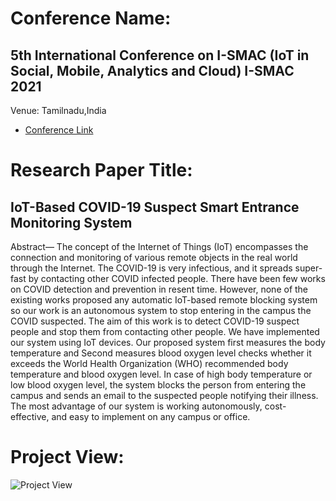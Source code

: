 # Conference Name:
## 5th International Conference on I-SMAC (IoT in Social, Mobile, Analytics and Cloud) I-SMAC 2021
Venue: Tamilnadu,India
+ [Conference Link](https://i-smac.org/ismac2021/index.html)

# Research Paper Title:
## IoT-Based COVID-19 Suspect Smart Entrance Monitoring System

Abstract— The concept of the Internet of Things (IoT) encompasses
the connection and monitoring of various remote objects in the real
world through the Internet. The COVID-19 is very infectious, and
it spreads super-fast by contacting other COVID infected people.
There have been few works on COVID detection and prevention
in resent time. However, none of the existing works proposed any
automatic IoT-based remote blocking system so our work is an
autonomous system to stop entering in the campus the COVID
suspected. The aim of this work is to detect COVID-19 suspect
people and stop them from contacting other people. We have
implemented our system using IoT devices. Our proposed system
first measures the body temperature and Second measures blood
oxygen level checks whether it exceeds the World Health
Organization (WHO) recommended body temperature and blood
oxygen level. In case of high body temperature or low blood oxygen
level, the system blocks the person from entering the campus and
sends an email to the suspected people notifying their illness. The
most advantage of our system is working autonomously, cost-
effective, and easy to implement on any campus or office.

# Project View:
![Project View](https://user-images.githubusercontent.com/64844201/140640110-69ed49dc-5984-4880-af34-b061ab9871bf.jpeg)

